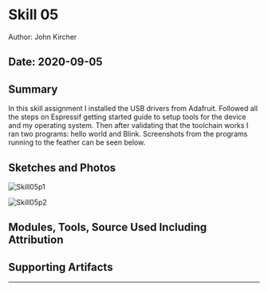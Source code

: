 #  Skill 05

Author: John Kircher

Date: 2020-09-05
-----

## Summary

In this skill assignment I installed the USB drivers from Adafruit. Followed all the steps on Espressif getting started guide to setup tools for the device and my operating system. Then after validating that the toolchain works I ran two programs: hello world and Blink. Screenshots from the programs running to the feather can be seen below.

## Sketches and Photos

![Skill05p1](https://user-images.githubusercontent.com/50682462/92315440-7b988900-efb3-11ea-8c34-ac4be0834dc0.PNG)

![Skill05p2](https://user-images.githubusercontent.com/50682462/92315443-83f0c400-efb3-11ea-8c84-0ee8fba40980.PNG)

## Modules, Tools, Source Used Including Attribution

## Supporting Artifacts


-----
